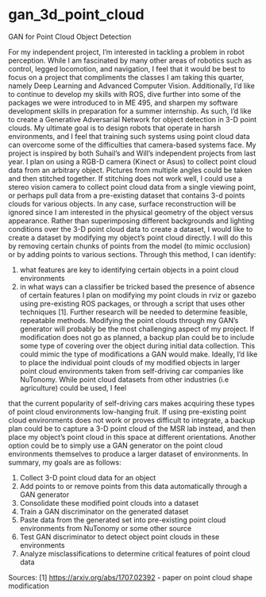 # gan_3d_point_cloud
GAN for Point Cloud Object Detection

For my independent project, I’m interested in tackling a problem in robot
perception. While I am fascinated by many other areas of robotics such as control,
legged locomotion, and navigation, I feel that it would be best to focus on a project that
compliments the classes I am taking this quarter, namely Deep Learning and Advanced
Computer Vision. Additionally, I’d like to continue to develop my skills with ROS, dive
further into some of the packages we were introduced to in ME 495, and sharpen my
software development skills in preparation for a summer internship.
As such, I’d like to create a Generative Adversarial Network for object
detection in 3-D point clouds. My ultimate goal is to design robots that operate in harsh
environments, and I feel that training such systems using point cloud data can overcome
some of the difficulties that camera-based systems face.
My project is inspired by both Suhail’s and Will’s independent projects from last
year. I plan on using a RGB-D camera (Kinect or Asus) to collect point cloud data from
an arbitrary object. Pictures from multiple angles could be taken and then stitched
together. If stitching does not work well, I could use a stereo vision camera to collect
point cloud data from a single viewing point, or perhaps pull data from a pre-existing
dataset that contains 3-d points clouds for various objects.
In any case, surface reconstruction will be ignored since I am interested in the
physical geometry of the object versus appearance. Rather than superimposing different
backgrounds and lighting conditions over the 3-D point cloud data to create a dataset, I
would like to create a dataset by modifying my object’s point cloud directly. I will do this
by removing certain chunks of points from the model (to mimic occlusion) or by adding
points to various sections. Through this method, I can identify:
1) what features are key to identifying certain objects in a point cloud
environments
2) in what ways can a classifier be tricked based the presence of absence of
certain features
I plan on modifying my point clouds in rviz or gazebo using pre-existing ROS packages,
or through a script that uses other techniques [1]. Further research will be needed to
determine feasible, repeatable methods.
Modifying the point clouds through my GAN’s generator will probably be the
most challenging aspect of my project. If modification does not go as planned, a backup
plan could be to include some type of covering over the object during initial data
collection. This could mimic the type of modifications a GAN would make.
Ideally, I’d like to place the individual point clouds of my modified objects in
larger point cloud environments taken from self-driving car companies like NuTonomy.
While point cloud datasets from other industries (i.e agriculture) could be used, I feel

that the current popularity of self-driving cars makes acquiring these types of point
cloud environments low-hanging fruit.
If using pre-existing point cloud environments does not work or proves difficult
to integrate, a backup plan could be to capture a 3-D point cloud of the MSR lab instead,
and then place my object’s point cloud in this space at different orientations. Another
option could be to simply use a GAN generator on the point cloud environments
themselves to produce a larger dataset of environments.
In summary, my goals are as follows:
1) Collect 3-D point cloud data for an object
2) Add points to or remove points from this data automatically through a GAN
generator
3) Consolidate these modified point clouds into a dataset
4) Train a GAN discriminator on the generated dataset
5) Paste data from the generated set into pre-existing point cloud environments
from NuTonomy or some other source
6) Test GAN discriminator to detect object point clouds in these environments
7) Analyze misclassifications to determine critical features of point cloud data

Sources:
[1] https://arxiv.org/abs/1707.02392 - paper on point cloud shape modification
